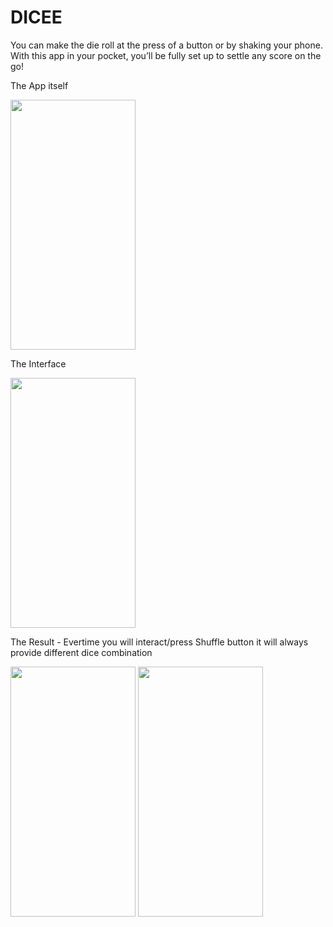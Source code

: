 # DICEE

You can make the die roll at the press of a button or by shaking your phone. With this app in your pocket, you’ll be fully set up to settle any score on the go!

The App itself

<img src="https://user-images.githubusercontent.com/70482577/236250270-8c1a1f71-4319-4b1a-9274-b7c7bca41cbf.png" width="200" height="400" />

The Interface

<img src="https://user-images.githubusercontent.com/70482577/236250649-3ee44add-e860-449c-9e24-4504fee4a318.png" width="200" height="400" />

The Result - Evertime you will interact/press Shuffle button it will always provide different dice combination

<img src="https://user-images.githubusercontent.com/70482577/236251989-d8223316-0e17-46f5-9188-bb1bec470eee.png" width="200" height="400" /> <img src="https://user-images.githubusercontent.com/70482577/236252004-c08dc34b-991a-4e47-a64d-a90247796e8f.png" width="200" height="400" />
